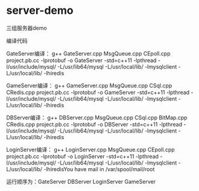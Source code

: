 # server-demo
三组服务器demo

编译代码

GateServer编译：  g++ GateServer.cpp MsgQueue.cpp CEpoll.cpp project.pb.cc -lprotobuf -o GateServer  -std=c++11 -lpthread -I/usr/include/mysql/ -L/usr/lib64/mysql -L/usr/local/lib/ -lmysqlclient -L/usr/local/lib/ -lhiredis

GameServer编译：  g++ GameServer.cpp MsgQueue.cpp CSql.cpp CRedis.cpp project.pb.cc -lprotobuf -o GameServer -std=c++11 -lpthread -I/usr/include/mysql/ -L/usr/lib64/mysql -L/usr/local/lib/ -lmysqlclient -L/usr/local/lib/ -lhiredis

DBServer编译：    g++ DBServer.cpp MsgQueue.cpp CSql.cpp BitMap.cpp  CRedis.cpp project.pb.cc -lprotobuf -o DBServer  -std=c++11 -lpthread -I/usr/include/mysql/ -L/usr/lib64/mysql -L/usr/local/lib/ -lmysqlclient -L/usr/local/lib/ -lhiredis

LoginServer编译： g++ LoginServer.cpp MsgQueue.cpp CEpoll.cpp project.pb.cc -lprotobuf -o LoginServer -std=c++11 -lpthread -I/usr/include/mysql/ -L/usr/lib64/mysql -L/usr/local/lib/ -lmysqlclient -L/usr/local/lib/ -lhiredisYou have mail in /var/spool/mail/root

运行顺序为：GateServer DBServer LoginServer GameServer
